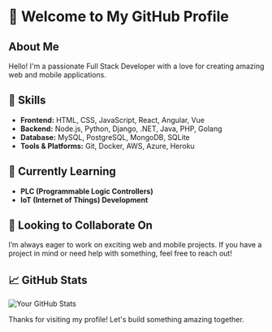 # 👋 Welcome to My GitHub Profile

## About Me
Hello! I'm a passionate Full Stack Developer with a love for creating amazing web and mobile applications. 

## 🚀 Skills
- **Frontend:** HTML, CSS, JavaScript, React, Angular, Vue
- **Backend:** Node.js, Python, Django, .NET, Java, PHP, Golang
- **Database:** MySQL, PostgreSQL, MongoDB, SQLite
- **Tools & Platforms:** Git, Docker, AWS, Azure, Heroku

## 🌱 Currently Learning
- **PLC (Programmable Logic Controllers)**
- **IoT (Internet of Things) Development**

## 💞️ Looking to Collaborate On
I’m always eager to work on exciting web and mobile projects. If you have a project in mind or need help with something, feel free to reach out!

## 📈 GitHub Stats
![Your GitHub Stats](https://github-readme-stats.vercel.app/api?username=alex5105&show_icons=true&hide_title=true)

Thanks for visiting my profile! Let's build something amazing together.
